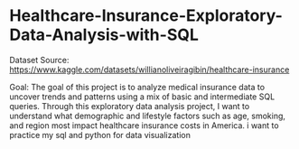 # Healthcare-Insurance-Exploratory-Data-Analysis-with-SQL
Dataset Source: https://www.kaggle.com/datasets/willianoliveiragibin/healthcare-insurance

Goal: The goal of this project is to analyze medical insurance data to uncover trends and patterns using a mix of basic and intermediate SQL queries. Through this exploratory data analysis project, I want to understand what demographic and lifestyle factors such as age, smoking, and region most impact healthcare insurance costs in America. i want to practice my sql and python for data visualization
